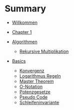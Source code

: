 # Summary


- [Willkommen](README.md)
- [Chapter 1](chapter_1.md)

- [Algorithmen]()
    - [Rekursive Multiplikation](algorithmen\rekursive_multiplikation.md)


- [Basics]()
  - [Konvergenz](basics\konvergenz.md)
  - [Logarithmus Regeln](basics\log.md)
  - [Master Theorem](basics\master_theorem.md)
  - [O-Notation](basics\o_notation.md)
  - [Potenzgesetze](basics\potenzgesetze.md)
  - [Pseudo Code](basics\pseudo_code.md)
  - [Schleifeninvariante](basics\schleifen_invariante.md)
